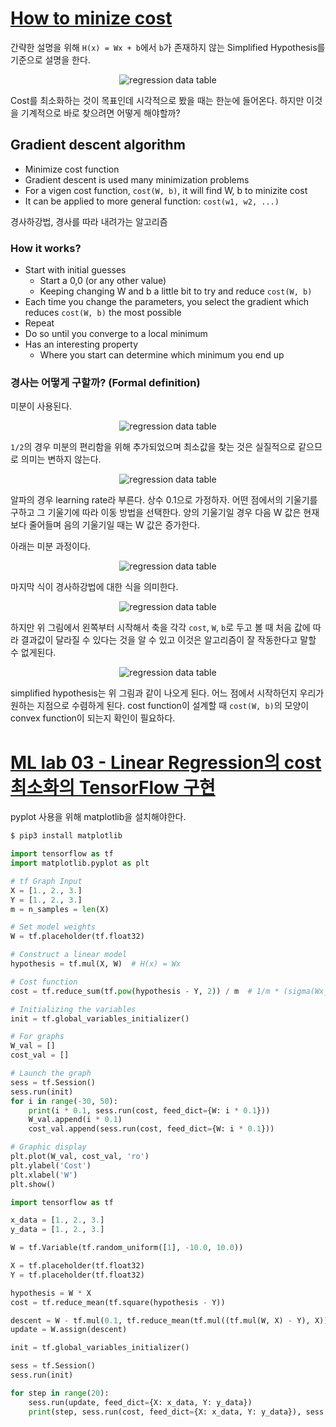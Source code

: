 # [How to minize cost](https://www.youtube.com/watch?v=TxIVr-nk1so)

간략한 설명을 위해 `H(x) = Wx + b`에서 `b`가 존재하지 않는 Simplified Hypothesis를 기준으로 설명을 한다.

<p align="center">
  <img src="/assets/3.how-to-minimize-cost/1.png?raw=true" alt="regression data table"/>
</p>

Cost를 최소화하는 것이 목표인데 시각적으로 봤을 때는 한눈에 들어온다. 하지만 이것을 기계적으로 바로 찾으려면 어떻게 해야할까?

## Gradient descent algorithm

- Minimize cost function
- Gradient descent is used many minimization problems
- For a vigen cost function, `cost(W, b)`, it will find W, b to minizite cost
- It can be applied to more general function: `cost(w1, w2, ...)`

경사하강법, 경사를 따라 내려가는 알고리즘

### How it works?

- Start with initial guesses
  - Start a 0,0 (or any other value)
  - Keeping changing W and b a little bit to try and reduce `cost(W, b)`
- Each time you change the parameters, you select the gradient which reduces `cost(W, b)` the most possible
- Repeat
- Do so until you converge to a local minimum
- Has an interesting property
  - Where you start can determine which minimum you end up

### 경사는 어떻게 구할까? (Formal definition)

미분이 사용된다.

<p align="center">
  <img src="/assets/3.how-to-minimize-cost/2.png?raw=true" alt="regression data table"/>
</p>

`1/2`의 경우 미분의 편리함을 위해 추가되었으며 최소값을 찾는 것은 실질적으로 같으므로 의미는 변하지 않는다.

<p align="center">
  <img src="/assets/3.how-to-minimize-cost/3.png?raw=true" alt="regression data table"/>
</p>

알파의 경우 learning rate라 부른다. 상수 0.1으로 가정하자. 어떤 점에서의 기울기를 구하고 그 기울기에 따라 이동 방법을 선택한다. 양의 기울기일 경우 다음 W 값은 현재보다 줄어들며 음의 기울기일 때는 W 값은 증가한다. 

아래는 미분 과정이다.

<p align="center">
  <img src="/assets/3.how-to-minimize-cost/4.png?raw=true" alt="regression data table"/>
</p>

마지막 식이 경사하강법에 대한 식을 의미한다.

<p align="center">
  <img src="/assets/3.how-to-minimize-cost/5.png?raw=true" alt="regression data table"/>
</p>

하지만 위 그림에서 왼쪽부터 시작해서 축을 각각 `cost`, `W`, `b`로 두고 볼 때 처음 값에 따라 결과값이 달라질 수 있다는 것을 알 수 있고 이것은 알고리즘이 잘 작동한다고 말할 수 없게된다.

<p align="center">
  <img src="/assets/3.how-to-minimize-cost/6.png?raw=true" alt="regression data table"/>
</p>

simplified hypothesis는 위 그림과 같이 나오게 된다. 어느 점에서 시작하던지 우리가 원하는 지점으로 수렴하게 된다. cost function이 설계할 때 `cost(W, b)`의 모양이 convex function이 되는지 확인이 필요하다.

# [ML lab 03 - Linear Regression의 cost 최소화의 TensorFlow 구현](https://www.youtube.com/watch?v=pHPmzTQ_e2o)

pyplot 사용을 위해 matplotlib을 설치해야한다.

```bash
$ pip3 install matplotlib
```

```python
import tensorflow as tf
import matplotlib.pyplot as plt

# tf Graph Input
X = [1., 2., 3.]
Y = [1., 2., 3.]
m = n_samples = len(X)

# Set model weights
W = tf.placeholder(tf.float32)

# Construct a linear model
hypothesis = tf.mul(X, W)  # H(x) = Wx

# Cost function
cost = tf.reduce_sum(tf.pow(hypothesis - Y, 2)) / m  # 1/m * (sigma(Wx_i - y_i)^2)

# Initializing the variables
init = tf.global_variables_initializer()

# For graphs
W_val = []
cost_val = []

# Launch the graph
sess = tf.Session()
sess.run(init)
for i in range(-30, 50):
    print(i * 0.1, sess.run(cost, feed_dict={W: i * 0.1}))
    W_val.append(i * 0.1)
    cost_val.append(sess.run(cost, feed_dict={W: i * 0.1}))

# Graphic display
plt.plot(W_val, cost_val, 'ro')
plt.ylabel('Cost')
plt.xlabel('W')
plt.show()
```

```python
import tensorflow as tf

x_data = [1., 2., 3.]
y_data = [1., 2., 3.]

W = tf.Variable(tf.random_uniform([1], -10.0, 10.0))

X = tf.placeholder(tf.float32)
Y = tf.placeholder(tf.float32)

hypothesis = W * X
cost = tf.reduce_mean(tf.square(hypothesis - Y))

descent = W - tf.mul(0.1, tf.reduce_mean(tf.mul((tf.mul(W, X) - Y), X)))
update = W.assign(descent)

init = tf.global_variables_initializer()

sess = tf.Session()
sess.run(init)

for step in range(20):
    sess.run(update, feed_dict={X: x_data, Y: y_data})
    print(step, sess.run(cost, feed_dict={X: x_data, Y: y_data}), sess.run(W))
```

